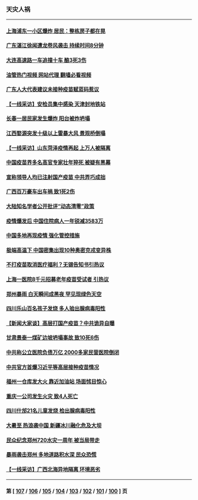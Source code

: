 ### 天灾人祸
---
#### [上海浦东一小区爆炸 居民：整栋房子都在晃](../../pages/ncid280/n13793853.md?08030445) 
#### [广东湛江徐闻遭龙卷风袭击 持续时间8分钟](../../pages/ncid280/n13793637.md?08030445) 
#### [大连高速路一车追撞十车 酿3死3伤](../../pages/ncid280/n13793171.md?08030445) 
#### [油管热门视频 网站代理 翻墙必看视频](http://209.222.30.114:81/youtube.html?08030445)
#### [广东人大代表建议未接种疫苗赋蓝码惹议](../../pages/ncid280/n13793159.md?08030445) 
#### [【一线采访】安检员集中感染 天津封地铁站](../../pages/ncid280/n13792778.md?08030445) 
#### [长春一居民家发生爆炸 阳台被炸坍塌](../../pages/ncid280/n13792201.md?08030445) 
#### [江西婺源突发十级以上雷暴大风 景观桥倒塌](../../pages/ncid280/n13792183.md?08030445) 
#### [【一线采访】山东菏泽疫情再起 上万人被隔离](../../pages/ncid280/n13791948.md?08030445) 
#### [中国疫苗界多名高官专家壮年猝死 被疑有黑幕](../../pages/ncid280/n13791884.md?08030445) 
#### [宣称领导人均已注射国产疫苗 中共弄巧成拙](../../pages/ncid280/n13791829.md?08030445) 
#### [广西百万豪车出车祸 致1死2伤](../../pages/ncid280/n13791625.md?08030445) 
#### [大陆知名学者公开批评“动态清零”政策](../../pages/ncid280/n13791457.md?08030445) 
#### [疫情爆发后 中国住院病人一年锐减3583万](../../pages/ncid280/n13790489.md?08030445) 
#### [中国多地再现疫情 强化管控措施](../../pages/ncid280/n13790323.md?08030445) 
#### [极端高温下 中国密集出现10种奥密克戎变异株](../../pages/ncid280/n13790214.md?08030445) 
#### [不打疫苗取消医疗福利？无锡告知书引热议](../../pages/ncid280/n13790028.md?08030445) 
#### [上海一医院8千元招募老年疫苗受试者 引热议](../../pages/ncid280/n13790026.md?08030445) 
#### [郑州暴雨 白天瞬间成黑夜 罕见现绿色天空](../../pages/ncid280/n13789119.md?08030445) 
#### [四川乐山百名孩子发烧 多人验出腺病毒阳性](../../pages/ncid280/n13789043.md?08030445) 
#### [【新闻大家谈】高层打国产疫苗？中共诡异自曝](../../pages/ncid280/n13788755.md?08030445) 
#### [甘肃景泰一煤矿边坡坍塌事故 致10死6伤](../../pages/ncid280/n13787886.md?08030445) 
#### [中共称公立医院负债万亿 2000多家民营医院倒闭](../../pages/ncid280/n13787863.md?08030445) 
#### [中共官方首爆习近平等高层接种疫苗情况](../../pages/ncid280/n13787776.md?08030445) 
#### [福州一仓库发大火 靠近加油站 场面怵目惊心](../../pages/ncid280/n13787713.md?08030445) 
#### [重庆一公司发生火灾 致4人死亡](../../pages/ncid280/n13787716.md?08030445) 
#### [四川什邡21名儿童发烧 检出腺病毒阳性](../../pages/ncid280/n13787697.md?08030445) 
#### [大暑至 热浪袭中国 新疆冰川融化危及大坝](../../pages/ncid280/n13787172.md?08030445) 
#### [民众纪念郑州720水灾一周年 被当局带走](../../pages/ncid280/n13786868.md?08030445) 
#### [暴雨袭击郑州 多地道路积水深 民众恐慌](../../pages/ncid280/n13786968.md?08030445) 
#### [【一线采访】广西北海异地隔离  环境恶劣](../../pages/ncid280/n13786876.md?08030445) 

---
#### 第 [ [107](./107.md?08030445) / [106](./106.md?08030445) / [105](./105.md?08030445) / [104](./104.md?08030445) / [103](./103.md?08030445) / [102](./102.md?08030445) / [101](./101.md?08030445) / [100](./100.md?08030445) ] 页
